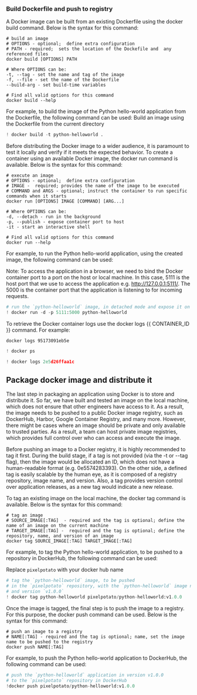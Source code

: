 ### Build Dockerfile and push to registry

A Docker image can be built from an existing Dockerfile using the docker build command. Below is the syntax for this command:
```
# build an image
# OPTIONS - optional;  define extra configuration
# PATH - required;  sets the location of the Dockefile and  any referenced files 
docker build [OPTIONS] PATH

# Where OPTIONS can be:
-t, --tag - set the name and tag of the image
-f, --file - set the name of the Dockerfile
--build-arg - set build-time variables

# Find all valid options for this command 
docker build --help
```

For example, to build the image of the Python hello-world application from the Dockerfile, the following command can be used:
Build an image using the Dockerfile from the current directory


```python
! docker build -t python-helloworld .
```

Before distributing the Docker image to a wider audience, it is paramount to test it locally and verify if it meets the expected behavior. To create a container using an available Docker image, the docker run command is available. Below is the syntax for this command:

``` 
# execute an image
# OPTIONS - optional;  define extra configuration
# IMAGE -  required; provides the name of the image to be executed
# COMMAND and ARGS - optional; instruct the container to run specific commands when it starts 
docker run [OPTIONS] IMAGE [COMMAND] [ARG...]

# Where OPTIONS can be:
-d, --detach - run in the background 
-p, --publish - expose container port to host
-it - start an interactive shell

# Find all valid options for this command 
docker run --help
```

For example, to run the Python hello-world application, using the created image, the following command can be used:

Note: To access the application in a browser, we need to bind the Docker container port to a port on the host or local machine. In this case, 5111 is the host port that we use to access the application e.g. http://127.0.0.1:5111/. The 5000 is the container port that the application is listening to for incoming requests. 


```python
# run the `python-helloworld` image, in detached mode and expose it on port `5111`
! docker run -d -p 5111:5000 python-helloworld
```

To retrieve the Docker container logs use the docker logs {{ CONTAINER_ID }} command. For example:

```docker logs 95173091eb5e```


```python
! docker ps 
```


```python
! docker logs 2e5d26ffaa1c   
```

## Package docker image and distribute it

The last step in packaging an application using Docker is to store and distribute it. So far, we have built and tested an image on the local machine, which does not ensure that other engineers have access to it. As a result, the image needs to be pushed to a public Docker image registry, such as DockerHub, Harbor, Google Container Registry, and many more. However, there might be cases where an image should be private and only available to trusted parties. As a result, a team can host private image registries, which provides full control over who can access and execute the image.

Before pushing an image to a Docker registry, it is highly recommended to tag it first. During the build stage, if a tag is not provided (via the -t or --tag flag), then the image would be allocated an ID, which does not have a human-readable format (e.g. 0e5574283393). On the other side, a defined tag is easily scalable by the human eye, as it is composed of a registry repository, image name, and version. Also, a tag provides version control over application releases, as a new tag would indicate a new release.

To tag an existing image on the local machine, the docker tag command is available. Below is the syntax for this command:

```
# tag an image
# SOURCE_IMAGE[:TAG]  - required and the tag is optional; define the name of an image on the current machine 
# TARGET_IMAGE[:TAG] -  required and the tag is optional; define the repository, name, and version of an image
docker tag SOURCE_IMAGE[:TAG] TARGET_IMAGE[:TAG]
```

For example, to tag the Python hello-world application, to be pushed to a repository in DockerHub, the following command can be used:

Replace `pixelpotato` with your docker hub name


```python
# tag the `python-helloworld` image, to be pushed 
# in the `pixelpotato` repository, with the `python-helloworld` image name
# and version `v1.0.0`
! docker tag python-helloworld pixelpotato/python-helloworld:v1.0.0
```

Once the image is tagged, the final step is to push the image to a registry. For this purpose, the docker push command can be used. Below is the syntax for this command:

```
# push an image to a registry 
# NAME[:TAG] - required and the tag is optional; name, set the image name to be pushed to the registry
docker push NAME[:TAG]
```

For example, to push the Python hello-world application to DockerHub, the following command can be used:


```python
# push the `python-helloworld` application in version v1.0.0 
# to the `pixelpotato` repository in DockerHub
!docker push pixelpotato/python-helloworld:v1.0.0
```
